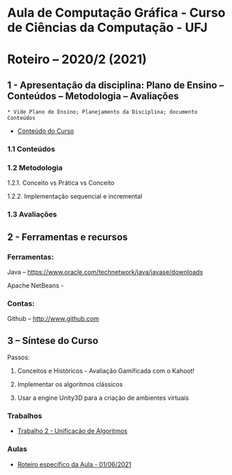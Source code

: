 # Aula de Computação Gráfica - Curso de Ciências da Computação - UFJ
# Roteiro – 2020/2 (2021)

## 1 - Apresentação da disciplina: Plano de Ensino – Conteúdos – Metodologia – Avaliações
	* Vide Plano de Ensino; Planejamento da Disciplina; documento Conteúdos

- [Conteúdo do Curso]()

### 1.1 Conteúdos



### 1.2 Metodologia

1.2.1. Conceito vs Prática vs Conceito

1.2.2. Implementação sequencial e incremental

### 1.3 Avaliações



## 2  - Ferramentas e recursos

### Ferramentas:
Java – https://www.oracle.com/technetwork/java/javase/downloads 

Apache NetBeans - 

### Contas:
Github – http://www.github.com 


## 3 – Síntese do Curso
Passos:
1. Conceitos e Históricos - Avaliação Gamificada com o Kahoot!

2. Implementar os algoritmos clássicos

3. Usar a engine Unity3D para a criação de ambientes virtuais



### Trabalhos
- [Trabalho 2 - Unificação de Algoritmos]()

### Aulas
- [Roteiro específico da Aula - 01/06/2021](https://github.com/marcoswagner-commits/gestao_obras_aula_daw/tree/Documentos/aula1.md)
